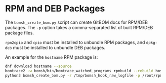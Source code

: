 # RPM and DEB Packages

The `bomsh_create_bom.py` script can create GitBOM docs for RPM/DEB packages. The `-p` option takes a comma-separated list of built RPM/DEB package files.

`rpm2cpio` and `cpio` must be installed to unbundle RPM packages, and `dpkg-deb` must be installed to unbundle DEB packages.

An example for the `hostname` RPM package is:

```bash
dnf download hostname --source
bomtrace2 -w bomsh/bin/bomtrace_watched_programs rpmbuild --rebuild hostname-3.20-6.el8.src.rpm
python3 bomsh_create_bom.py -r /tmp/bomsh_hook_raw_logfile -p /root/rpmbuild/RPMS/x86_64/hostname-3.20-6.el8.x86_64.rpm
```

